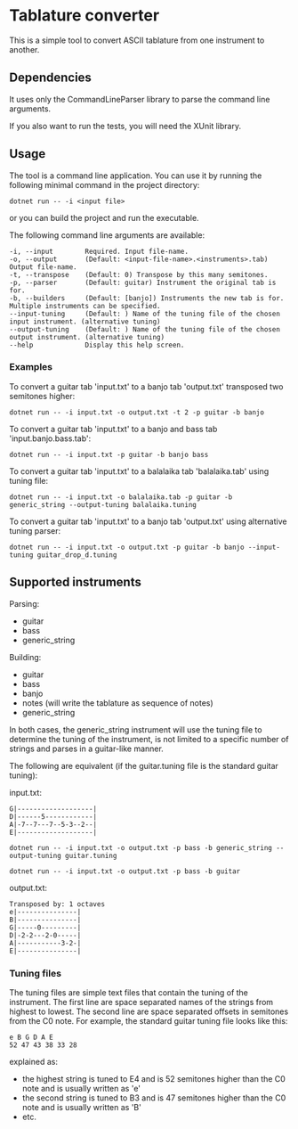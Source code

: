 # Tablature converter

This is a simple tool to convert ASCII tablature from one instrument to another.

## Dependencies

It uses only the CommandLineParser library to parse the command line arguments.

If you also want to run the tests, you will need the XUnit library.


## Usage

The tool is a command line application. You can use it by running the following minimal command in the project directory:

```
dotnet run -- -i <input file>
```

or you can build the project and run the executable.

The following command line arguments are available:

```
-i, --input        Required. Input file-name.
-o, --output       (Default: <input-file-name>.<instruments>.tab) Output file-name.
-t, --transpose    (Default: 0) Transpose by this many semitones.
-p, --parser       (Default: guitar) Instrument the original tab is for.
-b, --builders     (Default: [banjo]) Instruments the new tab is for. Multiple instruments can be specified.
--input-tuning     (Default: ) Name of the tuning file of the chosen input instrument. (alternative tuning)
--output-tuning    (Default: ) Name of the tuning file of the chosen output instrument. (alternative tuning)
--help             Display this help screen.
```

### Examples

To convert a guitar tab 'input.txt' to a banjo tab 'output.txt' transposed two semitones higher:
```
dotnet run -- -i input.txt -o output.txt -t 2 -p guitar -b banjo
```

To convert a guitar tab 'input.txt' to a banjo and bass tab 'input.banjo.bass.tab':
```
dotnet run -- -i input.txt -p guitar -b banjo bass
```

To convert a guitar tab 'input.txt' to a balalaika tab 'balalaika.tab' using tuning file:
```
dotnet run -- -i input.txt -o balalaika.tab -p guitar -b generic_string --output-tuning balalaika.tuning
```

To convert a guitar tab 'input.txt' to a banjo tab 'output.txt' using alternative tuning parser:
```
dotnet run -- -i input.txt -o output.txt -p guitar -b banjo --input-tuning guitar_drop_d.tuning
```

## Supported instruments

Parsing:
- guitar
- bass
- generic_string

Building:
- guitar
- bass
- banjo
- notes (will write the tablature as sequence of notes)
- generic_string

In both cases, the generic_string instrument will use the tuning file to determine the tuning of the instrument,
is not limited to a specific number of strings and parses in a guitar-like manner.

The following are equivalent (if the guitar.tuning file is the standard guitar tuning):

input.txt:
```
G|-------------------|
D|------5------------|
A|-7--7---7--5-3--2--|
E|-------------------|
```


```
dotnet run -- -i input.txt -o output.txt -p bass -b generic_string --output-tuning guitar.tuning
```
```
dotnet run -- -i input.txt -o output.txt -p bass -b guitar
```

output.txt:
```
Transposed by: 1 octaves
e|---------------|
B|---------------|
G|-----0---------|
D|-2-2---2-0-----|
A|-----------3-2-|
E|---------------|
```

### Tuning files

The tuning files are simple text files that contain the tuning of the instrument. The first line are space separated names of the strings from highest to lowest.
The second line are space separated offsets in semitones from the C0 note.
For example, the standard guitar tuning file looks like this:
```
e B G D A E
52 47 43 38 33 28
```

explained as:
- the highest string is tuned to E4 and is 52 semitones higher than the C0 note and is usually written as 'e'
- the second string is tuned to B3 and is 47 semitones higher than the C0 note and is usually written as 'B'
- etc.
